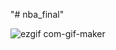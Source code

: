 "# nba_final" 

![ezgif com-gif-maker](https://user-images.githubusercontent.com/101416331/202028226-93dadf98-6062-49e6-acad-90ccbcc30ea1.gif)

